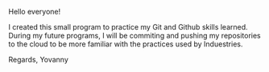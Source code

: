 Hello everyone!
 
I created this small program to practice my Git and Github skills learned. During my future programs, I will be commiting and pushing my repositories to the cloud to be more familiar with the practices used by Induestries.

Regards,
Yovanny
